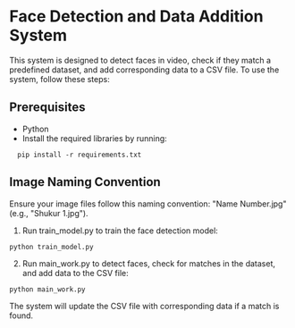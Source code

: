 # Face Detection and Data Addition System

This system is designed to detect faces in video, check if they match a predefined dataset, and add corresponding data to a CSV file. To use the system, follow these steps:

## Prerequisites

- Python
- Install the required libraries by running:

```
  pip install -r requirements.txt
```


## Image Naming Convention
Ensure your image files follow this naming convention: "Name Number.jpg" (e.g., "Shukur 1.jpg").

1. Run train_model.py to train the face detection model:

```
python train_model.py
```
2. Run main_work.py to detect faces, check for matches in the dataset, and add data to the CSV file:
   
```
python main_work.py
```

The system will update the CSV file with corresponding data if a match is found.
